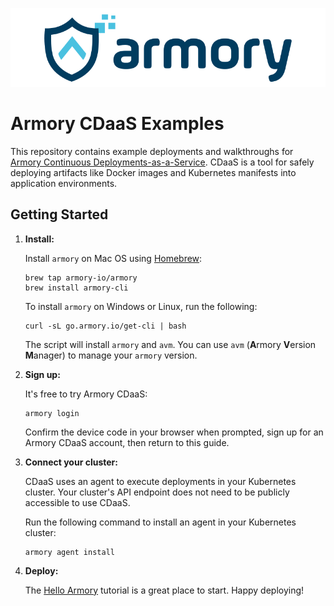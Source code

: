 ![Armory Logo](./assets/armory.svg)

# Armory CDaaS Examples

This repository contains example deployments and walkthroughs for [Armory Continuous Deployments-as-a-Service](https://docs.armory.io/cd-as-a-service/).
CDaaS is a tool for safely deploying artifacts like Docker images and Kubernetes manifests into application environments.

## Getting Started

1. **Install:**
    
    Install `armory` on Mac OS using [Homebrew](https://brew.sh/):

    ```shell
   brew tap armory-io/armory
   brew install armory-cli
   ```

    To install `armory` on Windows or Linux, run the following:

    ```shell
    curl -sL go.armory.io/get-cli | bash
    ```

    The script will install `armory` and `avm`. You can use `avm` (**A**rmory **V**ersion **M**anager) to manage your `armory` version. 


3. **Sign up:**

    It's free to try Armory CDaaS:

    ```shell
    armory login
    ```

    Confirm the device code in your browser when prompted, sign up for an Armory CDaaS account, then return to this guide.


5. **Connect your cluster:**
    
    CDaaS uses an agent to execute deployments in your Kubernetes cluster. Your cluster's API endpoint does not need
    to be publicly accessible to use CDaaS.  

    Run the following command to install an agent in your Kubernetes cluster:

    ```shell
    armory agent install
    ```

6. **Deploy:**

    The [Hello Armory](/hello-armory) tutorial is a great place to start. Happy deploying!
